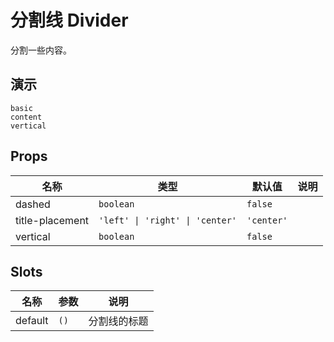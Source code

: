 # 分割线 Divider

分割一些内容。

## 演示

```demo
basic
content
vertical
```

## Props

| 名称            | 类型                            | 默认值     | 说明 |
| --------------- | ------------------------------- | ---------- | ---- |
| dashed          | `boolean`                       | `false`    |      |
| title-placement | `'left' \| 'right' \| 'center'` | `'center'` |      |
| vertical        | `boolean`                       | `false`    |      |

## Slots

| 名称    | 参数 | 说明         |
| ------- | ---- | ------------ |
| default | `()` | 分割线的标题 |
